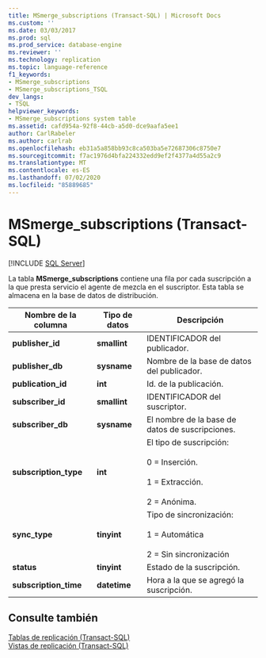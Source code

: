 ```yaml
---
title: MSmerge_subscriptions (Transact-SQL) | Microsoft Docs
ms.custom: ''
ms.date: 03/03/2017
ms.prod: sql
ms.prod_service: database-engine
ms.reviewer: ''
ms.technology: replication
ms.topic: language-reference
f1_keywords:
- MSmerge_subscriptions
- MSmerge_subscriptions_TSQL
dev_langs:
- TSQL
helpviewer_keywords:
- MSmerge_subscriptions system table
ms.assetid: cafd954a-92f8-44cb-a5d0-dce9aafa5ee1
author: CarlRabeler
ms.author: carlrab
ms.openlocfilehash: eb31a5a858bb93c8ca503ba5e72687306c8750e7
ms.sourcegitcommit: f7ac1976d4bfa224332edd9ef2f4377a4d55a2c9
ms.translationtype: MT
ms.contentlocale: es-ES
ms.lasthandoff: 07/02/2020
ms.locfileid: "85889685"
---
```

# <a name="msmerge_subscriptions-transact-sql"></a>MSmerge_subscriptions (Transact-SQL)
[!INCLUDE [SQL Server](../../includes/applies-to-version/sqlserver.md)]

  La tabla **MSmerge_subscriptions** contiene una fila por cada suscripción a la que presta servicio el agente de mezcla en el suscriptor. Esta tabla se almacena en la base de datos de distribución.  
  
|Nombre de la columna|Tipo de datos|Descripción|  
|-----------------|---------------|-----------------|  
|**publisher_id**|**smallint**|IDENTIFICADOR del publicador.|  
|**publisher_db**|**sysname**|Nombre de la base de datos del publicador.|  
|**publication_id**|**int**|Id. de la publicación.|  
|**subscriber_id**|**smallint**|IDENTIFICADOR del suscriptor.|  
|**subscriber_db**|**sysname**|El nombre de la base de datos de suscripciones.|  
|**subscription_type**|**int**|El tipo de suscripción:<br /><br /> 0 = Inserción.<br /><br /> 1 = Extracción.<br /><br /> 2 = Anónima.|  
|**sync_type**|**tinyint**|Tipo de sincronización:<br /><br /> 1 = Automática<br /><br /> 2 = Sin sincronización|  
|**status**|**tinyint**|Estado de la suscripción.|  
|**subscription_time**|**datetime**|Hora a la que se agregó la suscripción.|  
  
## <a name="see-also"></a>Consulte también  
 [Tablas de replicación &#40;Transact-SQL&#41;](../../relational-databases/system-tables/replication-tables-transact-sql.md)   
 [Vistas de replicación &#40;Transact-SQL&#41;](../../relational-databases/system-views/replication-views-transact-sql.md)  
  
  
